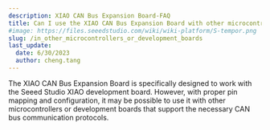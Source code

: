 ```yaml
---
description: XIAO CAN Bus Expansion Board-FAQ
title: Can I use the XIAO CAN Bus Expansion Board with other microcontrollers or development boards?
#image: https://files.seeedstudio.com/wiki/wiki-platform/S-tempor.png
slug: /in_other_microcontrollers_or_development_boards
last_update:
  date: 6/30/2023
  author: cheng.tang
---
```

The XIAO CAN Bus Expansion Board is specifically designed to work with the Seeed Studio XIAO development board. However, with proper pin mapping and configuration, it may be possible to use it with other microcontrollers or development boards that support the necessary CAN bus communication protocols.